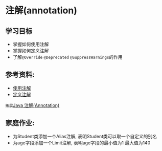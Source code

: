 # 注解(annotation)

## 学习目标
- 掌握如何使用注解
- 掌握如何定义注解
- 了解`@Override` `@Deprecated` `@SuppressWarnings`的作用
## 参考资料:

- [使用注解](https://www.liaoxuefeng.com/wiki/1252599548343744/1265102413966176)
- [定义注解](https://www.liaoxuefeng.com/wiki/1252599548343744/1265102803921888)

`拓展`[Java 注解(Annotation)](https://www.runoob.com/w3cnote/java-annotation.html)


## 家庭作业:

- 为Student类添加一个Alias注解, 表明Student类可以取一个自定义的别名
- 为age字段添加一个Limit注解, 表明age字段的最小值为1 最大值为140